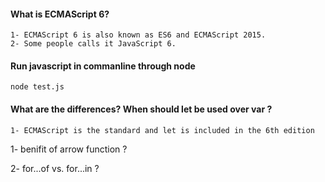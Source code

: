 #### What is ECMAScript 6?
	1- ECMAScript 6 is also known as ES6 and ECMAScript 2015.
	2- Some people calls it JavaScript 6.

#### Run javascript in commanline through node
	node test.js

#### What are the differences? When should let be used over var ?
	1- ECMAScript is the standard and let is included in the 6th edition

1- benifit of arrow function ?

2- for...of vs. for...in   ?
	
	


